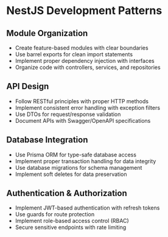 # NestJS Development Patterns

## Module Organization
- Create feature-based modules with clear boundaries
- Use barrel exports for clean import statements
- Implement proper dependency injection with interfaces
- Organize code with controllers, services, and repositories

## API Design
- Follow RESTful principles with proper HTTP methods
- Implement consistent error handling with exception filters
- Use DTOs for request/response validation
- Document APIs with Swagger/OpenAPI specifications

## Database Integration
- Use Prisma ORM for type-safe database access
- Implement proper transaction handling for data integrity
- Use database migrations for schema management
- Implement soft deletes for data preservation

## Authentication & Authorization
- Implement JWT-based authentication with refresh tokens
- Use guards for route protection
- Implement role-based access control (RBAC)
- Secure sensitive endpoints with rate limiting